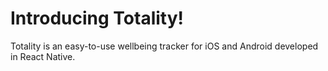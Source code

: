 # Introducing Totality!

Totality is an easy-to-use wellbeing tracker for iOS and Android developed in React Native.